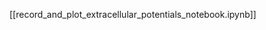 <!--
# Title: 7.2 Record & Plot Extracellular Potentials
# Updated: 2025-02-04
#
# Contributors:
    # Dylan Daniels
-->

[[record_and_plot_extracellular_potentials_notebook.ipynb]]
